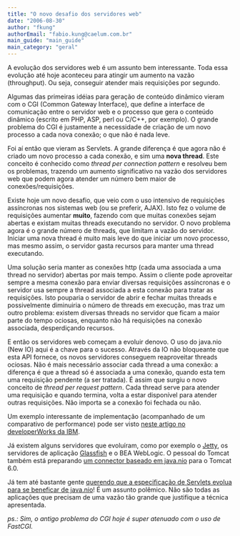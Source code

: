 ```yaml
---
title: "O novo desafio dos servidores web"
date: "2006-08-30"
author: "fkung"
authorEmail: "fabio.kung@caelum.com.br"
main_guide: "main_guide"
main_category: "geral"
---
```


A evolução dos servidores web é um assunto bem interessante. Toda essa evolução até hoje aconteceu para atingir um aumento na vazão (throughput). Ou seja, conseguir atender mais requisições por segundo.

Algumas das primeiras idéias para geração de conteúdo dinâmico vieram com o CGI (Common Gateway Interface), que define a interface de comunicação entre o servidor web e o processo que gera o conteúdo dinâmico (escrito em PHP, ASP, perl ou C/C++, por exemplo). O grande problema do CGI é justamente a necessidade de criação de um novo processo a cada nova conexão; o que não é nada leve.

Foi aí então que vieram as Servlets. A grande diferença é que agora não é criado um novo processo a cada conexão, e sim uma **nova thread**. Este conceito é conhecido como _thread per connection pattern_ e resolveu bem os problemas, trazendo um aumento significativo na vazão dos servidores web que podem agora atender um número bem maior de conexões/requisições.

Existe hoje um novo desafio, que veio com o uso intensivo de requisições assíncronas nos sistemas web (ou se preferir, AJAX). Isto fez o volume de requisições aumentar **muito**, fazendo com que muitas conexões sejam abertas e existam muitas threads executando no servidor. O novo problema agora é o grande número de threads, que limitam a vazão do servidor. Iniciar uma nova thread é muito mais leve do que iniciar um novo processo, mas mesmo assim, o servidor gasta recursos para manter uma thread executando.

Uma solução seria manter as conexões http (cada uma associada a uma thread no servidor) abertas por mais tempo. Assim o cliente pode aproveitar sempre a mesma conexão para enviar diversas requisições assíncronas e o servidor usa sempre a thread associada a esta conexão para tratar as requisições. Isto pouparia o servidor de abrir e fechar muitas threads e possivelmente diminuiria o número de threads em execução, mas traz um outro problema: existem diversas threads no servidor que ficam a maior parte do tempo ociosas, enquanto não há requisições na conexão associada, desperdiçando recursos.

E então os servidores web começam a evoluir denovo. O uso do java.nio (New IO) aqui é a chave para o sucesso. Através da IO não bloqueante que esta API fornece, os novos servidores conseguem reaproveitar threads ociosas. Não é mais necessário associar cada thread a uma conexão: a diferença é que a thread só é associada a uma conexão, quando esta tem uma requisição pendente (a ser tratada). É assim que surgiu o novo conceito de _thread per request pattern_. Cada thread serve para atender uma requisição e quando termina, volta a estar disponível para atender outras requisições. Não importa se a conexão foi fechada ou não.

Um exemplo interessante de implementação (acompanhado de um comparativo de performance) pode ser visto [neste artigo no developerWorks da IBM](http://www.ibm.com/developerworks/library/j-nioserver/).

Já existem alguns servidores que evoluíram, como por exemplo o [Jetty](http://jetty.mortbay.org), os servidores de aplicação [Glassfish](http://glassfish.java.net/) e o BEA WebLogic. O pessoal do Tomcat também está preparando [um connector baseado em java.nio](http://svn.apache.org/repos/asf/tomcat/tc6.0.x/trunk/java/org/apache/tomcat/util/net/) para o Tomcat 6.0.

Já tem até bastante gente [querendo que a especificação de Servlets evolua para se beneficar de java.nio](http://blogs.webtide.com/gregw/2006/05/18/1147978560000.html)! É um assunto polêmico. Não são todas as aplicações que precisam de uma vazão tão grande que justifique a técnica apresentada.

_ps.: Sim, o antigo problema do CGI hoje é super atenuado com o uso de FastCGI._
